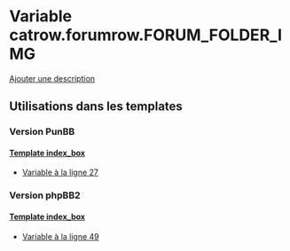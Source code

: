 # Variable catrow.forumrow.FORUM_FOLDER_IMG
[Ajouter une description](https://fa-tvars.appspot.com/var/catrow.forumrow.FORUM_FOLDER_IMG)

## Utilisations dans les templates

### Version PunBB

#### [Template index_box](punbb/index_box.md)
* [Variable &agrave; la ligne 27](../punbb/index_box.tpl#L27)

### Version phpBB2

#### [Template index_box](subsilver/index_box.md)
* [Variable &agrave; la ligne 49](../subsilver/index_box.tpl#L49)